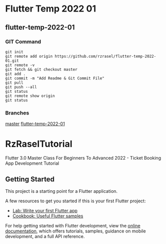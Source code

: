 # Flutter Temp 2022 01

## flutter-temp-2022-01

### GIT Command
```git_command
git init
git remote add origin https://github.com/rzrasel/flutter-temp-2022-01.git
git remote -v
git fetch && git checkout master
git add .
git commit -m "Add Readme & Git Commit File"
git pull
git push --all
git status
git remote show origin
git status
```

### Branches

[master](https://github.com/rzrasel/flutter-temp-2022-01)
[flutter-temp-2022-01](https://github.com/rzrasel/flutter-temp-2022-01/tree/flutter-temp-2022-01)

# RzRaselTutorial

Flutter 3.0 Master Class For Beginners To Advanced 2022 - Ticket Booking App Development Tutorial

## Getting Started

This project is a starting point for a Flutter application.

A few resources to get you started if this is your first Flutter project:

- [Lab: Write your first Flutter app](https://docs.flutter.dev/get-started/codelab)
- [Cookbook: Useful Flutter samples](https://docs.flutter.dev/cookbook)

For help getting started with Flutter development, view the
[online documentation](https://docs.flutter.dev/), which offers tutorials,
samples, guidance on mobile development, and a full API reference.
